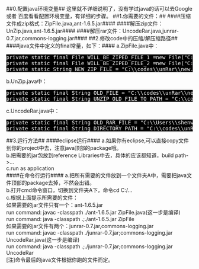 ##0.配置java环境变量##
这里就不详细说明了，没有学过java的话可以去Google 或者 百度看看配置环境变量，有详细的步骤。
##1.你需要的文件：##
####压缩文件成zip格式：ZipFile.java,ant-1.6.5.jar####
####解压zip文件：UnZip.java,ant-1.6.5.jar####
####解压rar文件：UncodeRar.java,junrar-0.7.jar,commons-logging.jar####
##2.修改code中的压缩/解压缩路径##
####java文件中定义的final常量，如下：####
a.ZipFile.java中：<br/>
<pre style="background-color:black;color:white;">
private static final File WILL_BE_ZIPED_FILE_1 =new File("C:\\Users\\shenw1\\Downloads\\201605017.rar");
private static final File WILL_BE_ZIPED_FILE_2 =new File("C:\\Users\\shenw1\\Downloads\\201605018.rar");
private static String NEW_ZIP_FILE = "C:\\codes\\unRar\\new.zip";
</pre>
b.UnZip.java中：<br/>
<pre style="background-color:black;color:white;">
private static final String OLD_FILE = "C:\\codes\\unRar\\new.zip";
private static final String UNZIP_OLD_FILE_TO_PATH = "C:\\codes\\unRar\\test\\";
</pre>
c.UncodeRar.java中：<br/>
<pre style="background-color:black;color:white;">
private static final String OLD_RAR_FILE = "C:\\Users\\shenw1\\Downloads\\201605017.rar";
private static final String DIRECTORY_PATH = "C:\\codes\\unRar";
</pre>
##3.运行方法##
####eclipse运行####
a.如果你有eclipse,可以直接copy文件到你的project中去，注意java顶部的package哦。<br/>
b.把需要的jar包放到reference Libraries中去，具体的应该都知道，build path->...<br/>
c.run as application<br/>
####在命令行运行####
a.把所有需要的文件放到一个文件夹A中，需要把java文件顶部的package去掉，不然会出错。<br/>
b.打开cmd命令窗口，切换到文件夹A下，命令cd C:/...<br/>
c.根据上面提示所需要的文件：<br/>
如果需要的jar文件只有一个：ant-1.6.5.jar<br/>
run command: javac -classpath ./ant-1.6.5.jar ZipFile.java(这一步是编译)<br/>
run command: java -classpath .;./ant-1.6.5.jar ZipFile<br/>
如果需要的jar文件有两个：junrar-0.7.jar,commons-logging.jar<br/>
run command: javac -classpath ./junrar-0.7.jar;commons-logging.jar UncodeRar.java(这一步是编译)<br/>
run command: java -classpath .;./junrar-0.7.jar;commons-logging.jar UncodeRar<br/>
[注]命令最后的java文件根据你跑的文件而定。
